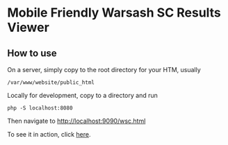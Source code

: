 # Mobile Friendly Warsash SC Results Viewer

## How to use
On a server, simply copy to the root directory for your HTM, usually 
```
/var/www/website/public_html
```

Locally for development, copy to a directory and run
```
php -S localhost:8080
```
Then navigate to [http://localhost:9090/wsc.html](http://localhost:9090/wsc.html)

To see it in action, click [here](https://www.nickthorne.com/wsc.html).